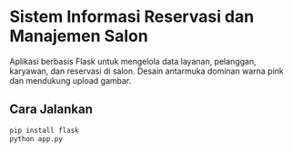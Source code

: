 
# Sistem Informasi Reservasi dan Manajemen Salon

Aplikasi berbasis Flask untuk mengelola data layanan, pelanggan, karyawan, dan reservasi di salon. Desain antarmuka dominan warna pink dan mendukung upload gambar.

## Cara Jalankan
```bash
pip install flask
python app.py
```
